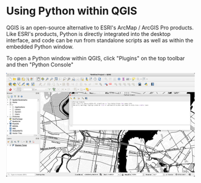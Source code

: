 # Using Python within QGIS

QGIS is an open-source alternative to ESRI's ArcMap / ArcGIS Pro products. Like ESRI's
products, Python is directly integrated into the desktop interface, and code can
be run from standalone scripts as well as within the embedded Python window.

To open a Python window within QGIS, click "Plugins" on the top toolbar and then "Python Console"

![](./img/qgis-python-window.png)
